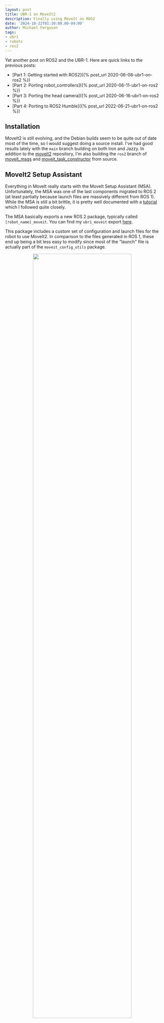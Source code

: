 ```yaml
---
layout: post
title: UBR-1 on MoveIt2
description: Finally using MoveIt on ROS2
date: '2024-10-22T01:30:00.00-04:00'
author: Michael Ferguson
tags:
- ubr1
- robots
- ros2
---
```


Yet another post on ROS2 and the UBR-1. Here are quick links to the previous posts:

  * [Part 1: Getting started with ROS2]({% post_url 2020-06-08-ubr1-on-ros2 %})
  * [Part 2: Porting robot_controllers]({% post_url 2020-06-11-ubr1-on-ros2 %})
  * [Part 3: Porting the head camera]({% post_url 2020-06-16-ubr1-on-ros2 %})
  * [Part 4: Porting to ROS2 Humble]({% post_url 2022-06-21-ubr1-on-ros2 %})

## Installation

MoveIt2 is still evolving, and the Debian builds seem to be quite out of date most
of the time, so I would suggest doing a source install. I've had
good results lately with the ``main`` branch building on both Iron and Jazzy. In
addition to the [moveit2](https://github.com/moveit/moveit2) repository,
I'm also building the ``ros2`` branch of
[moveit_msgs](https://github.com/moveit/moveit_msgs) and
[moveit_task_constructor](https://github.com/moveit/moveit_task_constructor) from source.

## MoveIt2 Setup Assistant

Everything in MoveIt really starts with the MoveIt Setup Assistant (MSA). Unfortunately,
the MSA was one of the last components migrated to ROS 2 (at least partially because launch
files are massively different from ROS 1). While the MSA is still a bit brittle,
it is pretty well documented with a
[tutorial](https://moveit.picknik.ai/main/doc/examples/setup_assistant/setup_assistant_tutorial.html)
which I followed quite closely.

The MSA basically exports a new ROS 2 package, typically called ``[robot_name]_moveit``.
You can find my ``ubr1_moveit`` export
[here](https://github.com/mikeferguson/ubr_reloaded/tree/ros2/ubr1_moveit).

This package includes a custom set of configuration and launch files for the robot
to use MoveIt2. In comparison to the files generated in ROS 1, these end up being a bit
less easy to modify since most of the "launch" file is actually part of the
``moveit_config_utils`` package.

<center>
<img src="/{{ site.baseurl }}assets/images/2024-10-22-msa.png" width="80%" />
</center>

For the UBR-1, I defined three planning groups:

 * ``arm`` - This is defined as the seven joints of the arm and is the usual
   planning group. I also defined a 'ready' pose that I use for getting the
   arm out of the way of the camera.
 * ``arm_with_torso`` - This is again defined as joints, but this time including
   the torso lift joint. This planning group is occasionally useful if you need
   a larger vertical range of motion.
 * ``gripper`` - This is defined as the two gripper joints, and no IK solver
   is configured for the group. Poses were defined for "open" and "close".

After first exporting the MSA config, I had make a few minor tweaks. The most notable
is that I had to add acceleration limits to the joints as the Time Optimal Parameterization
now requires acceleration limits. These values were added to the config/joint_limits.yaml
file.

I also had to manually update the collision matrix in the SRDF file to allow collision
between the bellows and the torso/base. I'm not sure why the collision checker in the
MSA didn't pick up that these are always in collision, but I couldn't plan without these
collisions being allowed.

Definitely commit any changes to your configuration before re-exporting with the MSA because
it will override/lose some changes in many cases and ``git diff`` will help you track what
was lost.

Once we have an export, we can test things using the demo.launch:

    ros2 launch ubr1_moveit move_group.launch

<center>
<img src="/{{ site.baseurl }}assets/images/2024-10-22-demo.png" width="80%" />
</center>

Planning worked well but I was unable to execute any motion plans in the demo environment.
I  found that because I had two groups using the arm - I needed to switch controllers
using the <code>rqt_controller_manager</code> tool. This isn't an issue on the real robot
where I use ``robot_controllers`` instead of ``ros2_control``, which does automatic
switching of controllers when they receive an action goal.

One thing to keep in mind - when loading the ``rviz2`` plugin for MoveIt2 - always use the
RVIZ2 launch file generated by the MSA. Since there is no shared parameter server,
this launch file will properly populate the kinematics parameters for ``rviz2``. Without
those parameters, you'll not be able to plan (and the interactive markers will be
missing).

Along the way, I had to fix a few bugs:

 * [Add missing dependencies to MSA config](https://github.com/moveit/moveit2/pull/1962)
 * [More missing dependencies when CHOMP config was added](https://github.com/moveit/moveit2/pull/3015)
 * [There was a bug in loading the MSA-generated configs](https://github.com/moveit/moveit2/pull/3018) - currently in ``main`` and ``humble`` branches, but not merged for ``iron``.
 * [Parameter names are incorrect for the gripper plugin](https://github.com/moveit/moveit2/pull/3023)

I found you might also have to set the ``DISPLAY`` variable in your environment if
running headless.

## MoveIt2 Without ros2_control

Much of MoveIt2 assumes you are using ``ros2_control`` - but I'm not.
I continue to use my alternative framework
[robot_controllers](https://github.com/fetchrobotics/robot_controllers).
This is still supported in MoveIt using the simple controller manager
which does no controller switching, but interfaces with the standard
``control_msgs`` actions expected for arms and gripper.

## Some Interesting Debugging

Once I had MoveIt2 setup to interact with the robot, I could plan motions and move the arm
without issue, but I was unable to actually get MoveIt2 to control the gripper. It turned out
that the action server implementation in my gripper driver wasn't entirely correct:

 * The driver wasn't storing the shared pointer to the active goal.
 * This caused the goal to go out of scope and be destructed.

In theory this would be an easy issue to debug - but two things threw me off:

 * I had been using my teleop node to open and close the gripper without issue - but at
   no point was I actually looking at the responses from the action server, it was just
   letting things run open loop.
 * MoveIt2 reported that the action failed due to "preempted". This didn't make much
   sense since none of the "preemption" logic in my action server was triggering any
   of the logging messages.

I ported this driver to ROS 2 quite some time ago, but now the easy approach if you only
need one action goal active at a time would be to use the ``simple_actions`` package. I
did just that later on when calling my grasping perception for the pick and place demo.

## Simple Grasping

Perception is really the weak part of the ROS ecosystem. There are numerous packages
available for controls and planning, but not much for perception. Years ago I created
a package ``simple_grasping`` which segments a point cloud into objects and support
surfaces which can then be used for pick and place. Actually porting the code to
ROS 2 was fairly straight forward.

<center>
<img src="/{{ site.baseurl }}assets/images/2024-10-22-simple-grasping.png" width="60%" />
</center>

One of the issues I'm seeing in Jazzy that I have not yet resolved is that for large messages
(such as images or point clouds), a ``reliable`` publisher connecting to a ``best effort``
subscriber seems not to work - there isn't any issue with QoS mismatch, but no images get
through. My workaround has been to add QoS overrides to a number of nodes. For instance,
in ``simple_grasping``, I have the following code:

```cpp
// Would prefer to subscribe to head camera cloud as best effort
rclcpp::QoS points_qos(10);
points_qos.best_effort();

// But due to issues in Jazzy, allow overriding QoS at runtime
rclcpp::SubscriptionOptions sub_opts;
sub_opts.qos_overriding_options = rclcpp::QosOverridingOptions::with_default_policies();
cloud_sub_ = this->create_subscription<sensor_msgs::msg::PointCloud2>(
  "/head_camera/depth_registered/points",
  points_qos,
  std::bind(&BasicGraspingPerception::cloud_callback, this, _1));
  std::bind(&BasicGraspingPerception::cloud_callback, this, _1),
  sub_opts);
```

(You can see the full set of changes [here](https://github.com/mikeferguson/simple_grasping/commit/6053b91f5dc08a41e16b31988b650dbefb34a8b4))

And then in my launch file, I can override the

```python
Node(
  name='basic_grasping_perception_node',
  package='simple_grasping',
  executable='basic_grasping_perception_node',
  parameters=[{
    'qos_overrides': {
      '/head_camera/depth_registered/points': {
        'subscription': {
          'reliability': 'reliable',
        }
      }
    },
  }],
)
```

## Pick and Place Demo

Not every feature from MoveIt in ROS 1 made it into MoveIt2. One of the big features that
was dropped was the pick and place part of <code>move_group</code>. Users are instructed
to use the MoveIt Task Constructor (MTC).

It seems to be a common theme in ROS 2 that things are designed to be much more capable,
but then are much harder to use and also poorly documented. This theme holds up for pick
and place. I ended up spending more time setting up an MTC pick and place node than
all of the other steps above combined.

There is a [single tutorial](https://moveit.picknik.ai/main/doc/tutorials/pick_and_place_with_moveit_task_constructor/pick_and_place_with_moveit_task_constructor.html)
that shows how to do pick and place with a Franka arm. The tutorial uses
several simple components inside MTC to do the grasp generation and place
generation.

My implementation in the [ubr1_demo](https://github.com/mikeferguson/ubr_reloaded/tree/ros2/ubr1_demo)
package is based off the tutorial. The files can be roughly described as:

 * ``pick_place_task.cpp`` - Used to create an MTC task for pick and place. It largely follows the
   tutorial, with a few minor tweaks:
   * Moved the ``allowCollision`` modifications of the planning scene a bit earlier in the pick pipeline
     as I was having issues with plans falling due to perception being imperfect and the object to
     be grasped being in contact with the table top.
   * Switched to using a custom ``GenerateGraspsFromMsg`` grasp generator.
 * ``pick_and_place.cpp`` - Actual node that calls ``find_objects`` action from the ``simple_grasping``
   server, creates a pick and place MTC task, and then executes the task. This node uses David Lu's
   ``simple_actions`` package to call the ``find_objects`` action server.
 * ``generate_grasps_from_msg.cpp`` - A custom pose generator that uses the grasps created by the
   ``simple_grasping`` package rather than a hard coded list of rotations.
 * ``launch/pick_place.launch.py`` - In order to load configurations (such as kinematics), the launch
   file uses ``MoveItConfigsBuilder`` to add proper parameters to the node. 

MTC has a nice visualization interface in ``rviz2`` where you can inspect each step in the task. One note
that caused me some difficulty: you need to keep the MTC task in scope or you lose the visualization
in ``rviz2``.

<center>
<img src="/{{ site.baseurl }}assets/images/2024-10-22-mtc.png" width="80%" />
</center>

To actually execute the MTC plans, you need to also be running ``move_group`` with a modified launch file:

```python
  from moveit_configs_utils import MoveItConfigsBuilder
  from moveit_configs_utils.launches import generate_move_group_launch

  def generate_launch_description():
      moveit_config = MoveItConfigsBuilder("ubr1", package_name="ubr1_moveit").  to_moveit_configs()
      # Add the following line to load the MTC capability
      moveit_config.move_group_capabilities["capabilities"] = ["move_group/ExecuteTaskSolutionCapability"]
      return generate_move_group_launch(moveit_config)
```

The only part of the MTC that I had some issues with was the ``Connect`` stage between the ready pose and
the pre-grasp pose. There was some minor noise in the gripper position, which was causing issues. I found
a closed issue where the following was recommended to be added to the ``.rosconsole/config`` file:

    log4j.logger.ros.moveit_task_constructor.core.Connect=DEBUG
    log4j.logger.ros.moveit_task_constructor.core.Connecting=DEBUG

## Next Steps

Now that I have all the building blocks working for the UBR-1 on ROS 2, I want to create a more compelling demo.
Stay tuned.
